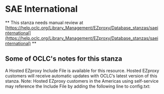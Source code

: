 # SAE International
** This stanza needs manual review at [https://help.oclc.org/Library_Management/EZproxy/Database_stanzas/saeinternational](https://help.oclc.org/Library_Management/EZproxy/Database_stanzas/saeinternational) **

## Some of OCLC's notes for this stanza

A Hosted EZproxy Include File is available for this resource. Hosted EZproxy customers will receive automatic updates with OCLC&rsquo;s latest version of this stanza. Note: Hosted EZproxy customers in the Americas using self-service may reference the Include File by adding the following line to config.txt:

&nbsp;

&nbsp;
